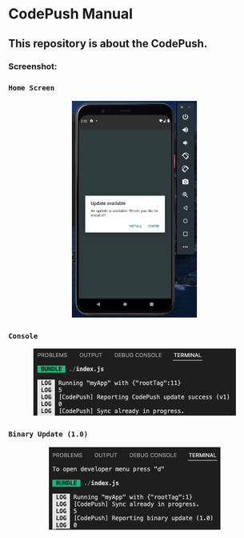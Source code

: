 # CodePush Manual
## This repository is about the CodePush.

### Screenshot:

### ``` Home Screen ```
<div align="center">
<img src="screenshots/MANUAL.png" width="250">
</div>

### ``` Console ```
<div align="center">
<img src="screenshots/console.png">
</div>

### ``` Binary Update (1.0) ```
<div align="center">
<img src="screenshots/binary.png">
</div>
